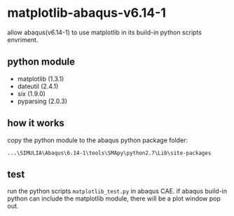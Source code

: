 # matplotlib-abaqus-v6.14-1
allow abaqus(v6.14-1) to use matplotlib in its build-in python scripts envriment.

## python module
* matplotlib (1.3.1)
* dateutil (2.4.1)
* six (1.9.0)
* pyparsing (2.0.3)

## how it works
copy the python module to the abaqus python package folder:
```
...\SIMULIA\Abaqus\6.14-1\tools\SMApy\python2.7\Lib\site-packages
```

## test
run the python scripts `matplotlib_test.py` in abaqus CAE. if abaqus build-in python can include the matplotlib module, there will be a plot window pop out.
